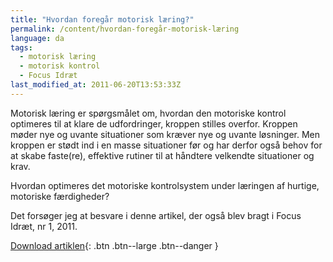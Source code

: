 ```yaml
---
title: "Hvordan foregår motorisk læring?"
permalink: /content/hvordan-foregår-motorisk-læring
language: da
tags:
  - motorisk læring
  - motorisk kontrol
  - Focus Idræt
last_modified_at: 2011-06-20T13:53:33Z
---
```


Motorisk læring er spørgsmålet om, hvordan den motoriske kontrol optimeres til at klare de udfordringer, kroppen stilles overfor. Kroppen møder nye og uvante situationer som kræver nye og uvante løsninger. Men kroppen er stødt ind i en masse situationer før og har derfor også behov for at skabe faste(re), effektive rutiner til at håndtere velkendte situationer og krav.

Hvordan optimeres det motoriske kontrolsystem under læringen af hurtige, motoriske færdigheder?

Det forsøger jeg at besvare i denne artikel, der også blev bragt i Focus Idræt, nr 1, 2011.

[<i class="far fa-file-pdf" aria-hidden="true"></i> Download artiklen](/assets/pdf/Focus-Hvordan-foregår-motorisk-læring.pdf){: .btn .btn--large .btn--danger }
